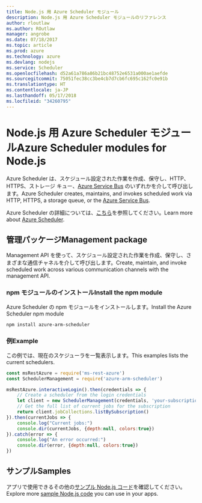 ```yaml
---
title: Node.js 用 Azure Scheduler モジュール
description: Node.js 用 Azure Scheduler モジュールのリファレンス
author: rloutlaw
ms.author: ROutlaw
manager: angrobe
ms.date: 07/18/2017
ms.topic: article
ms.prod: azure
ms.technology: azure
ms.devlang: nodejs
ms.service: Scheduler
ms.openlocfilehash: d52a61a786a86b21bc48752e6531a000ae1aefde
ms.sourcegitcommit: 75051fec38cc3be4cb7d7cb6fc695c162fc0e91b
ms.translationtype: HT
ms.contentlocale: ja-JP
ms.lasthandoff: 05/17/2018
ms.locfileid: "34260795"
---
```

# <a name="azure-scheduler-modules-for-nodejs"></a><span data-ttu-id="f299a-103">Node.js 用 Azure Scheduler モジュール</span><span class="sxs-lookup"><span data-stu-id="f299a-103">Azure Scheduler modules for Node.js</span></span>

<span data-ttu-id="f299a-104">Azure Scheduler は、スケジュール設定された作業を作成、保守し、HTTP、HTTPS、ストレージ キュー、[Azure Service Bus](/azure/service-bus-messaging/service-bus-messaging-overview) のいずれかを介して呼び出します。</span><span class="sxs-lookup"><span data-stu-id="f299a-104">Azure Scheduler creates, maintains, and invokes scheduled work via HTTP, HTTPS, a storage queue, or the [Azure Service Bus](/azure/service-bus-messaging/service-bus-messaging-overview).</span></span>

<span data-ttu-id="f299a-105">Azure Scheduler の詳細については、[こちら](/azure/scheduler/scheduler-intro)を参照してください。</span><span class="sxs-lookup"><span data-stu-id="f299a-105">Learn more about [Azure Scheduler](/azure/scheduler/scheduler-intro).</span></span>

## <a name="management-package"></a><span data-ttu-id="f299a-106">管理パッケージ</span><span class="sxs-lookup"><span data-stu-id="f299a-106">Management package</span></span>

<span data-ttu-id="f299a-107">Management API を使って、スケジュール設定された作業を作成、保守し、さまざまな通信チャネルを介して呼び出します。</span><span class="sxs-lookup"><span data-stu-id="f299a-107">Create, maintain, and invoke scheduled work across various communication channels with the management API.</span></span>

### <a name="install-the-npm-module"></a><span data-ttu-id="f299a-108">npm モジュールのインストール</span><span class="sxs-lookup"><span data-stu-id="f299a-108">Install the npm module</span></span>

<span data-ttu-id="f299a-109">Azure Scheduler の npm モジュールをインストールします。</span><span class="sxs-lookup"><span data-stu-id="f299a-109">Install the Azure Scheduler npm module</span></span>

```bash
npm install azure-arm-scheduler
```

### <a name="example"></a><span data-ttu-id="f299a-110">例</span><span class="sxs-lookup"><span data-stu-id="f299a-110">Example</span></span>

<span data-ttu-id="f299a-111">この例では、現在のスケジューラを一覧表示します。</span><span class="sxs-lookup"><span data-stu-id="f299a-111">This examples lists the current schedulers.</span></span>

```javascript
const msRestAzure = require('ms-rest-azure')
const SchedulerManagement = require('azure-arm-scheduler')

msRestAzure.interactiveLogin().then(credentials => {
    // Create a scheduler from the login credentials
    let client = new SchedulerManagement(credentials, 'your-subscription-id')
    // Get the full list of current jobs for the subscription
    return client.jobCollections.listBySubscription()
}).then(currentJobs => {
    console.log("Current jobs:")
    console.dir(currentJobs, {depth:null, colors:true})
}).catch(error => {
    console.log("An error occurred:")
    console.dir(error, {depth:null, colors:true})
})
```

## <a name="samples"></a><span data-ttu-id="f299a-112">サンプル</span><span class="sxs-lookup"><span data-stu-id="f299a-112">Samples</span></span>

<span data-ttu-id="f299a-113">アプリで使用できるその他の[サンプル Node.js コード](https://azure.microsoft.com/resources/samples/?platform=nodejs)を確認してください。</span><span class="sxs-lookup"><span data-stu-id="f299a-113">Explore more [sample Node.js code](https://azure.microsoft.com/resources/samples/?platform=nodejs) you can use in your apps.</span></span>
